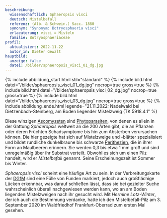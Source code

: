 ```yaml
---
beschreibung:
  wissenschaftlich: Sphaeropsis visci
  deutsch: Mistelbefall
  referenz: (Alb. & Schwein.) Sacc. 1880
  synonym: "Synonym: Botryosphaeria visci"
  erlaeuterung: visci = Misteln
  familie: Botryosphaeriaceae
profil:
  aktualisiert: 2022-11-22
  autor_in: Dieter Gewalt
hauptbild:
  anzeige: false
  datei: /bilder/sphaeropsis_visci_01_dg.jpg
---
```

{% include abbildung_start.html stil="standard" %}
{% include bild.html datei="/bilder/sphaeropsis_visci_01_dg.jpg" nocrop=true gross=true %}
{% include bild.html datei="/bilder/sphaeropsis_visci_02_dg.jpg" nocrop=true gross=true %}
{% include bild.html datei="/bilder/sphaeropsis_visci_03_dg.jpg" nocrop=true gross=true %}
{% include abbildung_ende.html legende="21.11.2022: Nadelwald bei Dietzenbach-Steinberg, am Boden liegender Mistelzweig (TK 5918.4.1" %}

Diese winzigen [Ascomyzeten](Ascomyzeten "Glossar") sind [Phytoparasiten](Phytoparasiten "Glossar"), von denen es allein in der Gattung *Sphaeropsis* weltweit an die 200 Arten gibt, die an Pflanzen oder deren Früchten Schadsymptome bis hin zum Absterben verursachen können. Die hier gezeigte hat sich auf Mistelzweige und -blätter spezialisiert und bildet rundliche dunkelbraune bis schwarze [Perithezien](Perithezien "Glossar"), die in ihrer Form an Maulbeeren erinnern. Sie werden 0,3 bis etwa 1 mm groß und sind unregelmäßig über ihr Substrat verteilt. Obwohl es sich um einen Pilz handelt, wird er *Mistelbefall* genannt. Seine Erscheinungszeit ist Sommer bis Winter.

*Sphaeropsis visci* scheint eine häufige Art zu sein. In der Verbreitungskarte der [DGfM](DGfM "Glossar") sind eine Fülle von Funden markiert, jedoch auch großflächige Lücken erkennbar, was darauf schließen lässt, dass sie bei gezielter Suche wahrscheinlich überall nachgewiesen werden kann, wo an am Boden liegenden Mistelzweigen nach ihr gesucht wird. Mit *Hermine Lotz-Winter*, der ich auch die Bestimmung verdanke, hatte ich den Mistelbefall-Pilz am 3. September 2020 im Waldfriedhof Frankfurt-Oberrad zum ersten Mal gesehen.